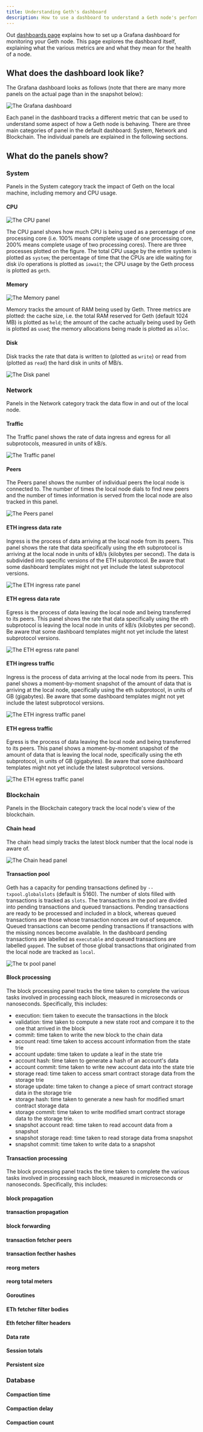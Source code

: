 ```yaml
---
title: Understanding Geth's dashboard
description: How to use a dashboard to understand a Geth node's performance
---
```


Out [dashboards page](/docs/monitoring/dashboards.md) explains how to set up a Grafana dashboard for monitoring your Geth node. This page explores the dashboard itself, explaining what the various metrics are and what they mean for the health of a node.

## What does the dashboard look like?

The Grafana dashboard looks as follows (note that there are many more panels on the actual page than in the snapshot below):

![The Grafana dashboard](/public/images/docs/grafana/dashboard.png)

Each panel in the dashboard tracks a different metric that can be used to understand some aspect of how a Geth node is behaving. There are three main categories of panel in the default dashboard: System, Network and Blockchain. The individual panels are explained in the following sections.

## What do the panels show?

### System

Panels in the System category track the impact of Geth on the local machine, including memory and CPU usage.

#### CPU

![The CPU panel](/public/images/docs/grafana/cpu.png)

The CPU panel shows how much CPU is being used as a percentage of one processing core (i.e. 100% means complete usage of one processing core, 200% means complete usage of two processing cores). There are three processes plotted on the figure. The total CPU usage by the entire system is plotted as `system`; the percentage of time that the CPUs are idle waiting for disk i/o operations is plotted as `iowait`; the CPU usage by the Geth process is plotted as `geth`.

#### Memory

![The Memory panel](/public/images/docs/grafana/memory.png)

Memory tracks the amount of RAM being used by Geth. Three metrics are plotted: the cache size, i.e. the total RAM reserved for Geth (default 1024 MB) is plotted as `held`; the amount of the cache actually being used by Geth is plotted as `used`; the memory allocations being made is plotted as `alloc`. 

#### Disk

Disk tracks the rate that data is written to (plotted as `write`) or read from (plotted as `read`) the hard disk in units of MB/s.

![The Disk panel](/public/images/docs/grafana/disk.png)

### Network

Panels in the Network category track the data flow in and out of the local node.

#### Traffic

The Traffic panel shows the rate of data ingress and egress for all subprotocols, measured in units of kB/s.

![The Traffic panel](/public/images/docs/grafana/traffic.png)

#### Peers

The Peers panel shows the number of individual peers the local node is connected to. The number of times the local node dials to find new peers and the number of times information is served from the local  node are also tracked in this panel.

![The Peers panel](/public/images/docs/grafana/peers.png)

#### ETH ingress data rate

Ingress is the process of data arriving at the local node from its peers. This panel shows the rate that data specifically using the eth subprotocol is arriving at the local node in units of kB/s (kilobytes per second). The data is subdivided into specific versions of the ETH subprotocol. Be aware that some dashboard templates might not yet include the latest subprotocol versions.

![The ETH ingress rate panel](/public/images/docs/grafana/eth-ingress-rate.png)

#### ETH egress data rate

Egress is the process of data leaving the local node and being transferred to its peers. This panel shows the rate that data specifically using the eth subprotocol is leaving the local node in units of kB/s (kilobytes per second). Be aware that some dashboard templates might not yet include the latest subprotocol versions.

![The ETH egress rate panel](/public/images/docs/grafana/eth-egress-rate.png)

#### ETH ingress traffic

Ingress is the process of data arriving at the local node from its peers. This panel shows a moment-by-moment snapshot of the amount of data that is arriving at the local node, specifically using the eth subprotocol, in units of GB (gigabytes). Be aware that some dashboard templates might not yet include the latest subprotocol versions.

![The ETH ingress traffic panel](/public/images/docs/grafana/eth-ingress-traffic.png)

#### ETH egress traffic

Egress is the process of data leaving the local node and being transferred to its peers. This panel shows a moment-by-moment snapshot of the amount of data that is leaving the local node, specifically using the eth subprotocol, in units of GB (gigabytes). Be aware that some dashboard templates might not yet include the latest subprotocol versions.

![The ETH egress traffic panel](/public/images/docs/grafana/eth-egress-traffic.png)

### Blockchain

Panels in the Blockchain category track the local node's view of the blockchain.

#### Chain head

The chain head simply tracks the latest block number that the local node is aware of.

![The Chain head panel](/public/images/docs/grafana/chain-head.png)

#### Transaction pool

Geth has a capacity for pending transactions defined by `--txpool.globalslots` (default is 5160). The number of slots filled with transactions is tracked as `slots`. The transactions in the pool are divided into pending transactions and queued transactions. Pending transactions are ready to be processed and included in a block, whereas queued transactions are those whose transaction nonces are out of sequence. Queued transactions can become pending transactions if transactions with the missing nonces become available. In the dashboard pending transactions are labelled as `executable` and queued transactions are labelled `gapped`. The subset of those global transactions that originated from the local node are tracked as `local`.

![The tx pool panel](/public/images/docs/grafana/tx-pool.png)

#### Block processing

The block processing panel tracks the time taken to complete the various tasks involved in processing each block, measured in microseconds or nanoseconds. Specifically, this includes:

- execution: tiem taken to execute the transactions in the block
- validation: time taken to compute a new state root and compare it to the one that arrived in the block
- commit: time taken to write the new block to the chain data
- account read: time taken to access account information from the state trie
- account update: time taken to update a leaf in the state trie
- account hash: time taken to generate a hash of an account's data
- account commit: time taken to write new account data into the state trie
- storage read: time taken to access smart contract storage data from the storage trie
- storage update: time taken to change a piece of smart contract storage data in the storage trie
- storage hash: time taken to generate a new hash for modified smart contract storage data
- storage commit: time taken to write modified smart contract storage data to the storage trie. 
- snapshot account read: time taken to read account data from a snapshot
- snapshot storage read: time taken to read storage data froma  snapshot
- snapshot commit: time taken to write data to a snapshot

#### Transaction processing

The block processing panel tracks the time taken to complete the various tasks involved in processing each block, measured in microseconds or nanoseconds. Specifically, this includes:


#### block propagation
#### transaction propagation
#### block forwarding
#### transaction fetcher peers
#### transaction fecther hashes
#### reorg meters
#### reorg total meters
#### Goroutines
#### ETh fetcher filter bodies
#### Eth fetcher filter headers
#### Data rate
#### Session totals
#### Persistent size

### Database
#### Compaction time
#### Compaction delay
#### Compaction count
#### 